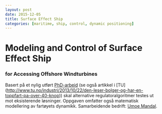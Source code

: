 ```yaml
---
layout: post
date: 2015-12-05
title: Surface Effect Ship
categories: [maritime, ship, control, dynamic positioning]
---
```

# Modeling and Control of Surface Effect Ship #

### for Accessing Offshore Windturbines ###

Basert på et nylig utført [PhD-arbeid](http://www.ntnu.no/ansatte/auestad) (se også artikkel i [TU] (http://www.tu.no/industri/2013/10/22/den-leser-bolger-og-har-en-toppfart-pa-over-40-knop)) skal alternative regulatoralgoritmer testes ut mot eksisterende løsninger. Oppgaven omfatter også matematisk modellering av fartøyets dynamikk. Samarbeidende bedrift: [Umoe Mandal](http://www.um.no/).
